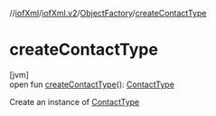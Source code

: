 //[iofXml](../../../index.md)/[iofXml.v2](../index.md)/[ObjectFactory](index.md)/[createContactType](create-contact-type.md)

# createContactType

[jvm]\
open fun [createContactType](create-contact-type.md)(): [ContactType](../-contact-type/index.md)

Create an instance of [ContactType](../-contact-type/index.md)

